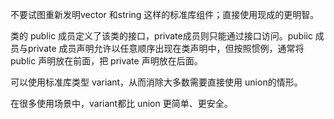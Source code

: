 不要试图重新发明vector 和string 这样的标准库组件；直接使用现成的更明智。

类的 public 成员定义了该类的接口，private成员则只能通过接口访问。pubiic 成员与private 成员声明允许以任意顺序出现在类声明中，但按照惯例，通常将 public 声明放在前面，把 private 声明放在后面。

可以使用标准库类型 variant，从而消除大多数需要直接使用 union的情形。

在很多使用场景中，variant都比 union 更简单、更安全。